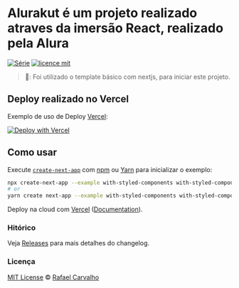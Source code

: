 # Alurakut é um projeto realizado atraves da imersão React, realizado pela Alura

[![Série](https://img.shields.io/badge/rafapcarvalho-Alurakut-blue)](https://github.com/rafapcarvalho/alurakut/)
[![licence mit](https://img.shields.io/github/license/rafapcarvalho/alurakut)](https://github.com/rafapcarvalho/alurakut/blob/master/README.md)

> 🚀: Foi utilizado o template básico com nextjs, para iniciar este projeto.


## Deploy realizado no Vercel

Exemplo de uso de Deploy [Vercel](https://vercel.com?utm_source=github&utm_medium=readme&utm_campaign=next-example):

[![Deploy with Vercel](https://vercel.com/button)](https://vercel.com/new/git/external?repository-url=https://github.com/vercel/next.js/tree/canary/examples/with-styled-components&project-name=with-styled-components&repository-name=with-styled-components)

## Como usar

Execute [`create-next-app`](https://github.com/vercel/next.js/tree/canary/packages/create-next-app) com [npm](https://docs.npmjs.com/cli/init) ou [Yarn](https://yarnpkg.com/lang/en/docs/cli/create/) para inicializar o exemplo:

```bash
npx create-next-app --example with-styled-components with-styled-components-app
# or
yarn create next-app --example with-styled-components with-styled-components-app
```

Deploy na cloud com [Vercel](https://vercel.com/new?utm_source=github&utm_medium=readme&utm_campaign=next-example) ([Documentation](https://nextjs.org/docs/deployment)).

### Hitórico
Veja [Releases](https://github.com/rafapcarvalho/alurakut/releases) para mais detalhes do changelog.

### Licença
[MIT License](https://github.com/rafapcarvalho/alurakut/blob/master/LIENSE) © [Rafael Carvalho](https://rafaoak.com/)
